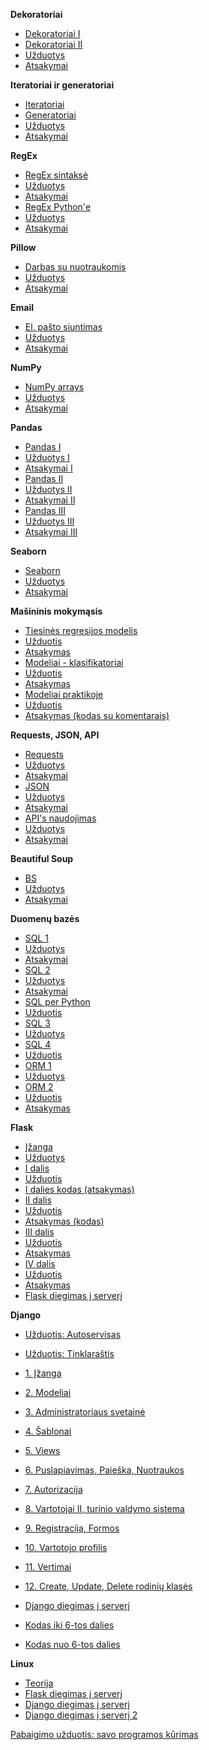 **Dekoratoriai**

* [Dekoratoriai I](https://github.com/robotautas/kursas/wiki/Dekoratoriai-I)
* [Dekoratoriai II](https://github.com/robotautas/kursas/wiki/Dekoratoriai-II)
* [Užduotys](https://github.com/robotautas/kursas/wiki/Dekoratoriai---u%C5%BEduotys)
* [Atsakymai](https://github.com/robotautas/kursas/wiki/Dekoratoriai---atsakymai)

**Iteratoriai ir generatoriai**

* [Iteratoriai](https://github.com/robotautas/kursas/wiki/Iteratoriai)
* [Generatoriai](https://github.com/robotautas/kursas/wiki/Generatoriai)
* [Užduotys](https://github.com/robotautas/kursas/wiki/Generatoriai--u%C5%BEduotys)
* [Atsakymai](https://github.com/robotautas/kursas/wiki/Generatoriai---atsakymai)

**RegEx**

* [RegEx sintaksė](https://github.com/robotautas/kursas/wiki/Regex-I)
* [Užduotys](https://github.com/robotautas/kursas/wiki/Regex-I-u%C5%BEduotys)
* [Atsakymai](https://github.com/robotautas/kursas/wiki/Regex-I-atsakymai)
* [RegEx Python'e](https://github.com/robotautas/kursas/wiki/Regex-II)
* [Užduotys](https://github.com/robotautas/kursas/wiki/Regex-II-u%C5%BEduotys)
* [Atsakymai](https://github.com/robotautas/kursas/wiki/Regex-II-atsakymai)

**Pillow**
* [Darbas su nuotraukomis](https://github.com/robotautas/kursas/wiki/Pillow)
* [Užduotys](https://github.com/robotautas/kursas/wiki/Pillow-u%C5%BEduotys)
* [Atsakymai](https://github.com/robotautas/kursas/wiki/Pillow-atsakymai)

**Email**
* [El. pašto siuntimas](https://github.com/robotautas/kursas/wiki/Email)
* [Užduotys](https://github.com/robotautas/kursas/wiki/Email-u%C5%BEduotys)
* [Atsakymai](https://github.com/robotautas/kursas/wiki/Email-atsakymai)

**NumPy**

* [NumPy arrays](https://github.com/robotautas/kursas/blob/master/NumPy/numpy.ipynb)
* [Užduotys](https://github.com/robotautas/kursas/blob/master/NumPy/Uzduotys.ipynb)
* [Atsakymai](https://github.com/robotautas/kursas/blob/master/NumPy/Atsakymai.ipynb)

**Pandas**
* [Pandas I](https://github.com/robotautas/kursas/blob/master/Pandas/Pandas%201.ipynb)
* [Užduotys I](https://github.com/robotautas/kursas/blob/master/Pandas/pandas_uzduotys1.ipynb)
* [Atsakymai I](https://github.com/robotautas/kursas/blob/master/Pandas/pandas_atsakymai1.ipynb)
* [Pandas II](https://github.com/robotautas/kursas/blob/master/Pandas/Pandas_2.ipynb)
* [Užduotys II](https://github.com/robotautas/kursas/blob/master/Pandas/Pandas_uzduotys2.ipynb)
* [Atsakymai II](https://github.com/robotautas/kursas/blob/master/Pandas/Pandas_atsakymai_2.ipynb)
* [Pandas III](https://github.com/robotautas/kursas/blob/master/Pandas/Pandas_3.ipynb)
* [Užduotys III](https://github.com/robotautas/kursas/blob/master/Pandas/Pandas_uzduotys3.ipynb)
* [Atsakymai III](https://github.com/robotautas/kursas/blob/master/Pandas/Pandas_atsakymai3.ipynb)

**Seaborn**
* [Seaborn](https://github.com/robotautas/kursas/blob/master/Seaborn/Seaborn.ipynb)
* [Užduotys](https://github.com/robotautas/kursas/blob/master/Seaborn/seaborn_uzduotys.ipynb)
* [Atsakymai](https://github.com/robotautas/kursas/blob/master/Seaborn/seaborn_atsakymai.ipynb)

**Mašininis mokymąsis**
* [Tiesinės regresijos modelis](https://github.com/robotautas/kursas/blob/master/Machine%20Learning/linear_regression.ipynb)
* [Užduotis](https://github.com/robotautas/kursas/blob/master/Machine%20Learning/linear_regression__uzduotis.ipynb)
* [Atsakymas](https://github.com/robotautas/kursas/blob/master/Machine%20Learning/linear_regression_atsakymas.ipynb)
* [Modeliai - klasifikatoriai](https://github.com/robotautas/kursas/blob/master/Machine%20Learning/logistical_regression.ipynb)
* [Užduotis](https://github.com/robotautas/kursas/blob/master/Machine%20Learning/klasifikatoriai_uzduotis.ipynb)
* [Atsakymas](https://github.com/robotautas/kursas/blob/master/Machine%20Learning/klasifikatoriai_atsakymas.ipynb)
* [Modeliai praktikoje](https://github.com/robotautas/kursas/blob/master/Machine%20Learning/modelio_naudojimas.ipynb)
* [Užduotis](https://github.com/robotautas/kursas/wiki/ML-Praktikoje-U%C5%BEduotis)
* [Atsakymas (kodas su komentarais)](https://github.com/robotautas/kursas/tree/master/Machine%20Learning/ML_flask)

**Requests, JSON, API**

* [Requests](https://github.com/robotautas/kursas/wiki/Requests)
* [Užduotys](https://github.com/robotautas/kursas/wiki/Requests-u%C5%BEduotys)
* [Atsakymai](https://github.com/robotautas/kursas/wiki/Requests-atsakymai)
* [JSON](https://github.com/robotautas/kursas/wiki/JSON)
* [Užduotys](https://github.com/robotautas/kursas/wiki/JSON-U%C5%BEduotys)
* [Atsakymai](https://github.com/robotautas/kursas/wiki/JSON-Atsakymai)
* [API's naudojimas](https://github.com/robotautas/kursas/wiki/API's)
* [Užduotys](https://github.com/robotautas/kursas/wiki/API's-u%C5%BEduotys)
* [Atsakymai](https://github.com/robotautas/kursas/wiki/API's-atsakymai)

**Beautiful Soup**

* [BS](https://github.com/robotautas/kursas/wiki/Beautiful-Soup)
* [Užduotys](https://github.com/robotautas/kursas/wiki/Beautiful-Soup-U%C5%BEduotys)
* [Atsakymai](https://github.com/robotautas/kursas/wiki/Beautiful-Soup-Atsakymai)

**Duomenų bazės**

* [SQL 1](https://github.com/robotautas/kursas/blob/master/DB/db1/db1.md)
* [Užduotys](https://drive.google.com/file/d/193cc7tQ17R0Z6AdJmNQgPmMbyPQ1DmJa/view?usp=sharing)
* [Atsakymai](https://drive.google.com/file/d/1odmtpGOe4LskwtB1424jQNybIdwkFCyL/view?usp=sharing)
* [SQL 2](https://github.com/robotautas/kursas/blob/master/DB/db2/db2.md)
* [Užduotys](https://drive.google.com/file/d/1Dj9tUK0OH7RGeMbBy4m1MZwhfwNVjuSK/view?usp=sharing)
* [Atsakymai](https://drive.google.com/file/d/15rG8Z90enifsFiPHNXT84Y7OsgNKf25v/view?usp=sharing)
* [SQL per Python](https://github.com/robotautas/kursas/blob/master/DB/db_python/db.md)
* [Užduotis](https://github.com/robotautas/kursas/wiki/DB-Python-u%C5%BEduotys)
* [SQL 3](https://github.com/robotautas/kursas/blob/master/DB/db3/db3.md)
* [Užduotys](https://drive.google.com/file/d/1UnbTxf9r_lCWzNSoaIb4aqoR6LT0AOaY/view?usp=sharing)
* [SQL 4](https://github.com/robotautas/kursas/blob/master/DB/db4/db4.md)
* [Užduotis](https://github.com/robotautas/kursas/blob/master/DB/db4/uzduotis.md)
* [ORM 1](https://github.com/DonatasNoreika/python1lygis/wiki/Duomen%C5%B3-baz%C4%97s-2)
* [Užduotys](https://github.com/robotautas/kursas/wiki/DB-u%C5%BEduotis-su-ma%C5%A1inom,-SQLAlchemy)
* [ORM 2](https://github.com/DonatasNoreika/Python-pamokos/wiki/ORM-(sqlalchemy)-II-dalis)
* [Užduotis](https://github.com/robotautas/kursas/wiki/ORM-2-u%C5%BEduotis)
* [Atsakymas](https://github.com/robotautas/kursas/tree/master/DB/uzduotis_ORM2)

**Flask**

* [Įžanga](https://github.com/robotautas/kursas/wiki/Flask----%C4%AF%C5%BEanga)
* [Užduotys](https://github.com/robotautas/kursas/wiki/Flask---%C4%AF%C5%BEanga---u%C5%BEduotys)
* [I dalis](https://github.com/robotautas/kursas/wiki/Flask-1-dalis)
* [Užduotis](https://github.com/robotautas/kursas/blob/master/Flask/MDs/1%20dalis/1uzduotis.md)
* [I dalies kodas (atsakymas)](https://github.com/robotautas/kursas/tree/master/Flask/Code/1%20dalis)
* [II dalis](https://github.com/robotautas/kursas/wiki/Flask-2-dalis)
* [Užduotis](https://github.com/robotautas/kursas/wiki/Flask-2-U%C5%BEduotis)
* [Atsakymas (kodas)](https://github.com/robotautas/kursas/tree/master/Flask/Flask%202%20dalis/MDs/uzduotis)
* [III dalis](https://github.com/robotautas/kursas/wiki/Flask-3-dalis)
* [Užduotis](https://github.com/robotautas/kursas/wiki/Flask-3-U%C5%BEduotis)
* [Atsakymas](https://github.com/robotautas/kursas/tree/master/Flask/Flask_3_uzduotis)
* [IV dalis](https://github.com/robotautas/kursas/wiki/Flask-4-dalis)
* [Užduotis]()
* [Atsakymas]()
* [Flask diegimas į serverį](https://github.com/robotautas/kursas/wiki/Flask-diegimas-%C4%AF-server%C4%AF)


**Django**
* [Užduotis: Autoservisas](https://github.com/robotautas/kursas/wiki/Django-u%C5%BEduotis:-Autoservisas)
* [Užduotis: Tinklaraštis](https://github.com/robotautas/kursas/wiki/U%C5%BEduotis:-tinklara%C5%A1tis)
* [1. Įžanga](https://github.com/robotautas/kursas/blob/master/Django/MDs1/django1.md)
* [2. Modeliai](https://github.com/robotautas/kursas/blob/master/Django/MDs2/django2.md)
* [3. Administratoriaus svetainė](https://github.com/robotautas/kursas/blob/master/Django/MDs3/django3.md)
* [4. Šablonai](https://github.com/robotautas/kursas/blob/master/Django/MDs4/django4.md)
* [5. Views](https://github.com/robotautas/kursas/blob/master/Django/MDs5/django5.md)
* [6. Puslapiavimas, Paieška, Nuotraukos](https://github.com/robotautas/kursas/blob/master/Django/MDs6/django6.md)
* [7. Autorizacija](https://github.com/robotautas/kursas/blob/master/Django/MDs7/django7.md)
* [8. Vartotojai II, turinio valdymo sistema](https://github.com/robotautas/kursas/blob/master/Django/MDs8/django8.md)
* [9. Registracija, Formos](https://github.com/robotautas/kursas/blob/master/Django/MDs9/django9.md)
* [10. Vartotojo profilis](https://github.com/robotautas/kursas/wiki/Django:-Vartotojo-profilio-puslapis)
* [11. Vertimai](https://github.com/robotautas/kursas/wiki/Django:-vertimai)
* [12. Create, Update, Delete rodinių klasės](https://github.com/robotautas/kursas/wiki/Django:-Create,-Update,-Delete-rodini%C5%B3-klas%C4%97s)
* [Django diegimas į serverį](https://github.com/robotautas/kursas/blob/master/Django/MDs10/django10.md)


* [Kodas iki 6-tos dalies](https://github.com/robotautas/kursas/tree/master/Django/Code/mysite)
* [Kodas nuo 6-tos dalies](https://github.com/robotautas/kursas/tree/master/Django/Code_nuo_6/mysite)

**Linux**
* [Teorija](https://github.com/robotautas/kursas/blob/master/linux_terminalas/linux1.md)
* [Flask diegimas į serverį](https://github.com/robotautas/kursas/wiki/Flask-diegimas-%C4%AF-server%C4%AF)
* [Django diegimas į serverį](https://github.com/robotautas/kursas/blob/master/Django/MDs10/django10.md)
* [Django diegimas į serverį 2](https://github.com/robotautas/kursas/wiki/Django-diegimas-%C4%AF-server%C4%AF-2)

[Pabaigimo užduotis: savo programos kūrimas](https://github.com/robotautas/kursas/wiki/Savo-programos-k%C5%ABrimas)
